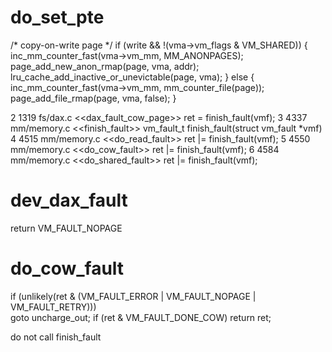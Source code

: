 # do_set_pte
/* copy-on-write page */
if (write && !(vma->vm_flags & VM_SHARED)) {
        inc_mm_counter_fast(vma->vm_mm, MM_ANONPAGES);
        page_add_new_anon_rmap(page, vma, addr);
        lru_cache_add_inactive_or_unevictable(page, vma);
} else {
        inc_mm_counter_fast(vma->vm_mm, mm_counter_file(page));
        page_add_file_rmap(page, vma, false);
}


  2   1319  fs/dax.c <<dax_fault_cow_page>>
             ret = finish_fault(vmf);
   3   4337  mm/memory.c <<finish_fault>>
             vm_fault_t finish_fault(struct vm_fault *vmf)
   4   4515  mm/memory.c <<do_read_fault>>
             ret |= finish_fault(vmf);
   5   4550  mm/memory.c <<do_cow_fault>>
             ret |= finish_fault(vmf);
   6   4584  mm/memory.c <<do_shared_fault>>
             ret |= finish_fault(vmf);


# dev_dax_fault
return VM_FAULT_NOPAGE

# do_cow_fault
if (unlikely(ret & (VM_FAULT_ERROR | VM_FAULT_NOPAGE | VM_FAULT_RETRY)))               
         goto uncharge_out;
if (ret & VM_FAULT_DONE_COW)
         return ret;
                     
do not call finish_fault
